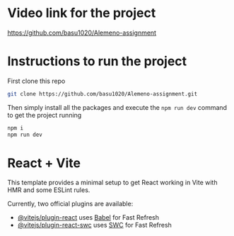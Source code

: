 # Video link for the project

https://github.com/basu1020/Alemeno-assignment

# Instructions to run the project

First clone this repo

```bash
git clone https://github.com/basu1020/Alemeno-assignment.git
```

Then simply install all the packages and execute the `npm run dev` command to get the project running
```bash
npm i
npm run dev
```

# React + Vite

This template provides a minimal setup to get React working in Vite with HMR and some ESLint rules.

Currently, two official plugins are available:

- [@vitejs/plugin-react](https://github.com/vitejs/vite-plugin-react/blob/main/packages/plugin-react/README.md) uses [Babel](https://babeljs.io/) for Fast Refresh
- [@vitejs/plugin-react-swc](https://github.com/vitejs/vite-plugin-react-swc) uses [SWC](https://swc.rs/) for Fast Refresh
